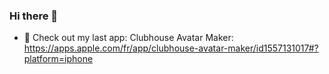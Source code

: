 ### Hi there 👋

- 🙂 Check out my last app: Clubhouse Avatar Maker: https://apps.apple.com/fr/app/clubhouse-avatar-maker/id1557131017#?platform=iphone
<!--
**johnnysay/johnnysay** is a ✨ _special_ ✨ repository because its `README.md` (this file) appears on your GitHub profile.

Here are some ideas to get you started:

- 🔭 I’m currently working on ...
- 🌱 I’m currently learning ...
- 👯 I’m looking to collaborate on ...
- 🤔 I’m looking for help with ...
- 💬 Ask me about ...
- 📫 How to reach me: ...
- 😄 Pronouns: ...
- ⚡ Fun fact: ...
-->
